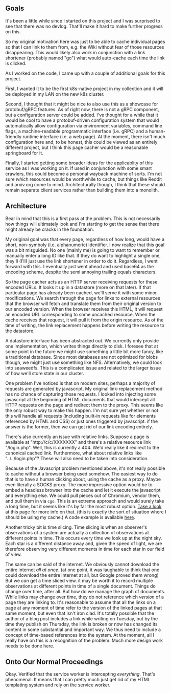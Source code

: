 ## Goals

It's been a little while since I started on this project and I was surprised to
see that there was no devlog. That'll make it hard to make further progress on
this.

So my original motivation here was just to be able to cache individual pages so
that I can link to them from, e.g. the Wiki without fear of those resources
disappearing. This would likely also work in conjunction with a link shortener
(probably named "go") what would auto-cache each time the link is clicked.

As I worked on the code, I came up with a couple of additional goals for this
project.

First, I wanted it to be the first k8s-native project in my collection and it
will be deployed in my LAN on the new k8s cluster.

Second, I thought that it might be nice to also use this as a showcase for
protobuf/gRPC features. As of right now, there is not a gRPC component, but a
configuration server could be added. I've thought for a while that it would be
cool to have a protobuf-driven configuration system that would automatically
allow configuration via environment variables, command line flags, a
machine-readable programmatic interface (i.e. gRPC) and a human-friendly runtime
interface (i.e. a web page). At the moment, there isn't much configuration here
and, to be honest, this could be viewed as an entirely different project, but I
think this page cacher would be a reasonable springboard for it.

Finally, I started getting some broader ideas for the applicablity of this
service as I was working on it. If used in conjunction with some smart crawlers,
this could become a personal wayback machine of sorts. I'm not sure *which*
resources would be worthwhile to cache, but things like Reddit and arxiv.org
come to mind. Architecturally though, I think that these should remain separate
client services rather than building them into a monolith.

## Architecture

Bear in mind that this is a first pass at the problem. This is not necessarily
how things will ultimately look and I'm starting to get the sense that there
might already be cracks in the foundation.

My original goal was that every page, regardless of how long, would have a
short, non-symboly (i.e. alphanumeric) identifier. I now realize that this goal
was a bit misguided. No one (mainly me) is going to want to remember or manually
enter a long ID like that. If they do want to highlight a single one, they'll
(I'll) just use the link shortener in order to do it. Regardless, I went forward
with this. I eventually just went ahead and used base64 as the encoding scheme,
despite the semi annoying trailing equals characters.

So the page cacher acts as an HTTP server receiving requests for these encoded
URLs. It looks it up in a datastore (more on that later). If that particular
page has already been cached, we'll serve it with some minor modifications. We
search through the page for links to external resources that the browser will
fetch and translate them from their original version to our encoded version.
When the browser receives this HTML, it will request an encoded URL
corresponding to some uncached resource. When the cache receives that request,
it will pull it from the origin resource.  As of the time of writing, the link
replacement happens before writing the resource to the datastore.

A datastore interface has been abstracted out. We currently only provide one
implementation, which writes things directly to disk. I foresee that at some
point in the future we might use something a little bit more fancy, like a
traditional database. Since most databases are not optimized for blobs though,
we might just use something like NFS. Alternatively, we could look into
seaweedfs. This is a complicated issue and related to the larger issue of how
we'll store state in our cluster.

One problem I've noticed is that on modern sites, perhaps a majority of requests
are generated by javascript. My original link-replacement method has no chance
of capturing those requests. I looked into injecting some javascript at the
beginning of HTML documents that would intercept all HTTP requests on the page
and redirect them to the proxy. This seems like the only robust way to make this
happen. I'm not sure yet whether or not this will handle all requests (including
built-in requests like for elements referenced by HTML and CSS) or just ones
triggered by javascript. if the answer is the former, then we can get rid of our
link encoding entirely.

There's also currently an issue with relative links. Suppose a page is available
at "http://c/c/XXXXXXX" and there's a relative resource link "/login.php". Well,
this is currently a 404. We'd really like it redirect to the canonical cached
link. Furthermore, what about relative links like "../../login.php"? These will
also need to be taken into consideration.

Because of the Javascript problem mentioned above, it's not really possible to
cache without a browser being used somehow. The easiest way to do that is to
have a human clicking about, using the cache as a proxy. Maybe even literally a
SOCKS proxy. The more impressive option would be to embed a headless browser
into the cache and let it execute the javascript and everything else. We could
pull pieces out of Chromium, vendor them, and pull them in via `cgo`. This is an
extreme approach and would surely take a long time, but it seems like it's by
far the most robust option. [Take a look](https://chromium.googlesource.com/chromium/src/+/lkgr/headless/README.md)
at this page for more info on that.  (this is exactly the sort of situation
where I should be using my cache.) A code example is available
[here](https://source.chromium.org/chromium/chromium/src/+/master:headless/app/headless_example.cc).

Another tricky bit is time slicing. Time slicing is when an observer's
observations of a system are actually a collection of observations at different
points in time. This occurs every time we look up at the night sky. Each star is
a different distance away and, given the speed of light, we are therefore
observing very different moments in time for each star in our field of view.

The same can be said of the internet. We obviously cannot download the entire
internet *all at once*. (at one point, it was laughable to think that one could
download the entire internet at all, but Google proved them wrong) But we *can*
get a time sliced view. it may be worth it to record multiple observations at
different points in time of a single document. Things do change over time, after
all. But how do we manage the graph of documents. While links may change over
time, they do not reference which *version* of a page they are linking to. It's
reasonable to assume that all the links on a page at any moment of time refer to
the version of the linked pages at that same moment, but even that isn't iron
clad. It's totally possible that the author of a blog post includes a link while
writing on Tuesday, but by the time they publish on Thursday, the link is broken
or now has changed its content in some substantial and important way. We thus
need to include a concept of time-based references into the system. At the
moment, all I really have on this is a recognition of the problem. Much more
design work needs to be done here.

## Onto Our Normal Proceedings

Okay. Verified that the service worker is intercepting *everything*. That's
phenomenal. It means that I can pretty much just get rid of my HTML templating
system and rely on the service worker.

